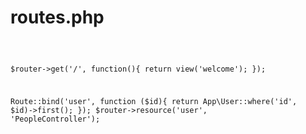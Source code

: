 # routes.php

<code>

$router->get('/', function(){
    return view('welcome');
});

Route::bind('user', function ($id){
    return App\User::where('id', $id)->first();
});
$router->resource('user', 'PeopleController');

</code>

